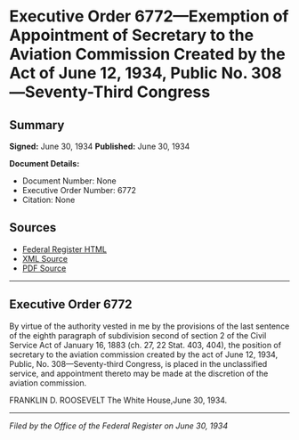 # Executive Order 6772—Exemption of Appointment of Secretary to the Aviation Commission Created by the Act of June 12, 1934, Public No. 308—Seventy-Third Congress

## Summary

**Signed:** June 30, 1934
**Published:** June 30, 1934

**Document Details:**
- Document Number: None
- Executive Order Number: 6772
- Citation: None

## Sources
- [Federal Register HTML](https://www.presidency.ucsb.edu/documents/executive-order-6772-exemption-appointment-secretary-the-aviation-commission-created-the)
- [XML Source](None)
- [PDF Source](None)

---

## Executive Order 6772

By virtue of the authority vested in me by the provisions of the last sentence of the eighth paragraph of subdivision second of section 2 of the Civil Service Act of January 16, 1883 (ch. 27, 22 Stat. 403, 404), the position of secretary to the aviation commission created by the act of June 12, 1934, Public, No. 308—Seventy-third Congress, is placed in the unclassified service, and appointment thereto may be made at the discretion of the aviation commission.

FRANKLIN D. ROOSEVELT
The White House,June 30, 1934.

---

*Filed by the Office of the Federal Register on June 30, 1934*
